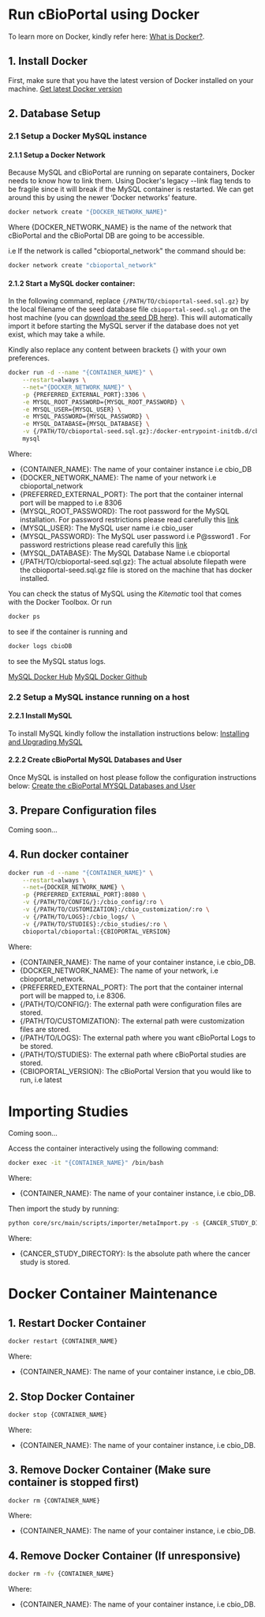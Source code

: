 # Run cBioPortal using Docker

To learn more on Docker, kindly refer here: [What is Docker?](https://www.docker.com/what-docker).

## 1. Install Docker

First, make sure that you have the latest version of Docker installed on your machine.
[Get latest Docker version](https://www.docker.com/products/docker)

## 2. Database Setup

### 2.1 Setup a Docker MySQL instance

#### 2.1.1 Setup a Docker Network

Because MySQL and cBioPortal are running on separate containers, Docker needs to know how to link them. Using Docker's legacy --link flag tends to be fragile since it will break if the MySQL container is restarted. We can get around this by using the newer ‘Docker networks’ feature.

```bash
docker network create "{DOCKER_NETWORK_NAME}"
```

Where {DOCKER_NETWORK_NAME} is the name of the network that cBioPortal and the cBioPortal DB are going to be accessible.

i.e If the network is called "cbioportal_network" the command should be:

```bash
docker network create "cbioportal_network"
```

#### 2.1.2 Start a MySQL docker container:

In the following command, replace `{/PATH/TO/cbioportal-seed.sql.gz}` by the local filename of the seed database file `cbioportal-seed.sql.gz` on the host machine (you can [download the seed DB here](Downloads.md#seed-database)). This will automatically import it before starting the MySQL server if the database does not yet exist, which may take a while.

Kindly also replace any content between brackets {} with your own preferences.

```bash
docker run -d --name "{CONTAINER_NAME}" \
    --restart=always \
    --net="{DOCKER_NETWORK_NAME}" \
    -p {PREFERRED_EXTERNAL_PORT}:3306 \
    -e MYSQL_ROOT_PASSWORD={MYSQL_ROOT_PASSWORD} \
    -e MYSQL_USER={MYSQL_USER} \
    -e MYSQL_PASSWORD={MYSQL_PASSWORD} \
    -e MYSQL_DATABASE={MYSQL_DATABASE} \
    -v {/PATH/TO/cbioportal-seed.sql.gz}:/docker-entrypoint-initdb.d/cbioportal-seed.sql.gz:ro \
    mysql
```

Where:
- {CONTAINER_NAME}: The name of your container instance i.e cbio_DB
- {DOCKER_NETWORK_NAME}: The name of your network i.e cbioportal_network
- {PREFERRED_EXTERNAL_PORT}: The port that the container internal port will be mapped to i.e 8306
- {MYSQL_ROOT_PASSWORD}: The root password for the MySQL installation. For password restrictions please read carefully this [link](http://dev.mysql.com/doc/refman/5.7/en/user-names.html)
- {MYSQL_USER}: The MySQL user name i.e cbio_user
- {MYSQL_PASSWORD}: The MySQL user password i.e P@ssword1 . For password restrictions please read carefully this [link](http://dev.mysql.com/doc/refman/5.7/en/user-names.html)
- {MYSQL_DATABASE}: The MySQL Database Name i.e cbioportal
- {/PATH/TO/cbioportal-seed.sql.gz}: The actual absolute filepath were the cbioportal-seed.sql.gz file is stored on the machine that has docker installed.

You can check the status of MySQL using the _Kitematic_ tool that comes with the Docker Toolbox. Or run

```bash
docker ps
```

to see if the container is running and

```bash
docker logs cbioDB
```

to see the MySQL status logs.

[MySQL Docker Hub](https://hub.docker.com/_/mysql/)
[MySQL Docker Github](https://github.com/docker-library/docs/tree/master/mysql)

### 2.2 Setup a MySQL instance running on a host

#### 2.2.1 Install MySQL

To install MySQL kindly follow the installation instructions below:
[Installing and Upgrading MySQL](http://dev.mysql.com/doc/refman/5.7/en/installing.html)

#### 2.2.2 Create cBioPortal MySQL Databases and User

Once MySQL is installed on host please follow the configuration instructions below:
[Create the cBioPortal MYSQL Databases and User](https://github.com/cBioPortal/cbioportal/blob/master/docs/Pre-Build-Steps.md#create-the-cbioportal-mysql-databases-and-user)

## 3. Prepare Configuration files

Coming soon...

## 4. Run docker container

```bash
docker run -d --name "{CONTAINER_NAME}" \
    --restart=always \
    --net={DOCKER_NETWORK_NAME} \
    -p {PREFERRED_EXTERNAL_PORT}:8080 \
    -v {/PATH/TO/CONFIG/}:/cbio_config/:ro \
    -v {/PATH/TO/CUSTOMIZATION}:/cbio_customization/:ro \
    -v {/PATH/TO/LOGS}:/cbio_logs/ \
    -v {/PATH/TO/STUDIES}:/cbio_studies/:ro \
    cbioportal/cbioportal:{CBIOPORTAL_VERSION}
```

Where:
- {CONTAINER_NAME}: The name of your container instance, i.e cbio_DB.
- {DOCKER_NETWORK_NAME}: The name of your network, i.e cbioportal_network.
- {PREFERRED_EXTERNAL_PORT}: The port that the container internal port will be mapped to, i.e 8306.
- {/PATH/TO/CONFIG/}: The external path were configuration files are stored.
- {/PATH/TO/CUSTOMIZATION}: The external path were customization files are stored.
- {/PATH/TO/LOGS}: The external path where you want cBioPortal Logs to be stored.
- {/PATH/TO/STUDIES}: The external path where cBioPortal studies are stored.
- {CBIOPORTAL_VERSION}: The cBioPortal Version that you would like to run, i.e latest

# Importing Studies

Coming soon...

Access the container interactively using the following command:

```bash
docker exec -it "{CONTAINER_NAME}" /bin/bash
```

Where:
- {CONTAINER_NAME}: The name of your container instance, i.e cbio_DB.

Then import the study by running:

```bash
python core/src/main/scripts/importer/metaImport.py -s {CANCER_STUDY_DIRECTORY} -u "http://localhost:8080/cbioportal" -jar core/target/core-1.3.0-SNAPSHOT.jar -o
```

Where:
- {CANCER_STUDY_DIRECTORY}: Is the absolute path where the cancer study is stored.

# Docker Container Maintenance

## 1. Restart Docker Container

```bash
docker restart {CONTAINER_NAME}
```

Where:
- {CONTAINER_NAME}: The name of your container instance, i.e cbio_DB.

## 2. Stop Docker Container

```bash
docker stop {CONTAINER_NAME}
```

Where:
- {CONTAINER_NAME}: The name of your container instance, i.e cbio_DB.

## 3. Remove Docker Container (Make sure container is stopped first)

```bash
docker rm {CONTAINER_NAME}
```
Where:
- {CONTAINER_NAME}: The name of your container instance, i.e cbio_DB.

## 4. Remove Docker Container (If unresponsive)

```bash
docker rm -fv {CONTAINER_NAME}
```

Where:
- {CONTAINER_NAME}: The name of your container instance, i.e cbio_DB.